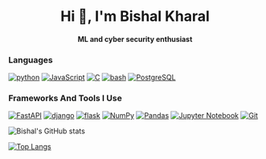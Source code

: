 
<h1 align="center">Hi 👋, I'm Bishal Kharal</h1>
<h4 align="center">ML and cyber security enthusiast </h4>



### Languages

[![python](https://img.shields.io/badge/python-3670A0?style=for-the-badge&logo=python&logoColor=ddc508)](https://github.com/bishalkharel?tab=repositories&q=&type=&language=python)
[![JavaScript](https://img.shields.io/badge/-JavaScript-000?&logo=JavaScript&logoColor=ddc508)](https://github.com/bishalkharel?tab=repositories&q=&type=&language=javascript)
[![C](https://img.shields.io/badge/-C-000?&logo=C)](https://github.com/bishalkharel?tab=repositories&q=&type=&language=c)
[![bash](https://img.shields.io/badge/Shell_Script-121011?style=for-the-badge&logo=gnu-bash&logoColor=white)](https://github.com/bishalkharel?tab=repositories&q=&type=&language=bash)
[![PostgreSQL](https://img.shields.io/badge/PostgreSQL-316192?style=for-the-badge&logo=postgresql&logoColor=white)](https://github.com/bishalkharel?tab=repositories&q=&type=&language=PostgreSQL)


### Frameworks And Tools I Use

[![FastAPI](https://img.shields.io/badge/FastAPI-005571?style=for-the-badge&logo=fastapi)](https://github.com/bishalkharel?tab=repositories&q=&type=&language=FastAPI)
[![django](https://img.shields.io/badge/Django-092E20?style=for-the-badge&logo=django&logoColor=white)](https://github.com/bishalkharel?tab=repositories&q=&type=&language=django)
[![flask](https://img.shields.io/badge/flask-%23000.svg?style=for-the-badge&logo=flask&logoColor=white)](https://github.com/bishalkharel?tab=repositories&q=&type=&language=flask)
[![NumPy](https://img.shields.io/badge/numpy-%23013243.svg?style=for-the-badge&logo=numpy&logoColor=white)](https://github.com/bishalkharel?tab=repositories&q=&type=&language=numpy)
[![Pandas](https://img.shields.io/badge/pandas-%23150458.svg?style=for-the-badge&logo=pandas&logoColor=white)](https://github.com/bishalkharel?tab=repositories&q=&type=&language=pandas)
[![Jupyter Notebook](https://img.shields.io/badge/jupyter-%23FA0F00.svg?style=for-the-badge&logo=jupyter&logoColor=white)](https://github.com/bishalkharel?tab=repositories&q=&type=&language=jupyter-notebook)
[![Git](https://img.shields.io/badge/git-%23F05033.svg?style=for-the-badge&logo=git&logoColor=white)](https://github.com/bishalkharel?tab=repositories&q=&type=&language=Git)


![Bishal's GitHub stats](https://github-readme-stats.vercel.app/api?username=bishalkharel&show_icons=true&theme=ocean_dark)


[![Top Langs](https://github-readme-stats.vercel.app/api/top-langs/?username=bishalkharel&layout=compa&theme=ocean_darkct)](https://github.com/bishalkharel/bishalkharel)
